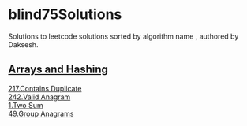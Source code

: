 # blind75Solutions 

Solutions to leetcode solutions sorted by algorithm name , authored by Daksesh.


## [Arrays and Hashing](https://github.com/invader43/blind75Solutions/tree/main/Arrays%20and%20Hashing)

[217.Contains Duplicate](https://github.com/invader43/blind75Solutions/blob/main/Arrays%20and%20Hashing/217.py)\
[242.Valid Anagram](https://github.com/invader43/blind75Solutions/blob/main/Arrays%20and%20Hashing/242.py)\
[1.Two Sum](https://github.com/invader43/blind75Solutions/blob/main/Arrays%20and%20Hashing/1.py)\
[49.Group Anagrams](https://github.com/invader43/blind75Solutions/blob/main/Arrays%20and%20Hashing/49.py)